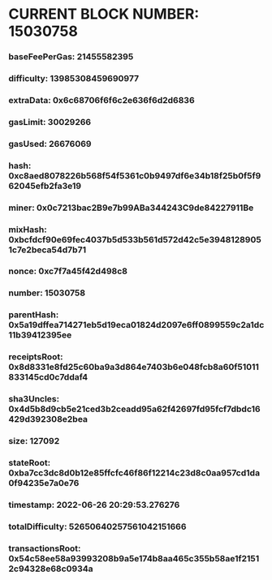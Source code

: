 # CURRENT BLOCK NUMBER: 15030758

### baseFeePerGas: 21455582395
### difficulty: 13985308459690977
### extraData: 0x6c68706f6f6c2e636f6d2d6836
### gasLimit: 30029266
### gasUsed: 26676069
### hash: 0xc8aed8078226b568f54f5361c0b9497df6e34b18f25b0f5f962045efb2fa3e19
### miner: 0x0c7213bac2B9e7b99ABa344243C9de84227911Be
### mixHash: 0xbcfdcf90e69fec4037b5d533b561d572d42c5e39481289051c7e2beca54d7b71
### nonce: 0xc7f7a45f42d498c8
### number: 15030758
### parentHash: 0x5a19dffea714271eb5d19eca01824d2097e6ff0899559c2a1dc11b39412395ee
### receiptsRoot: 0x8d8331e8fd25c60ba9a3d864e7403b6e048fcb8a60f51011833145cd0c7ddaf4
### sha3Uncles: 0x4d5b8d9cb5e21ced3b2ceadd95a62f42697fd95fcf7dbdc16429d392308e2bea
### size: 127092
### stateRoot: 0xba7cc3dc8d0b12e85ffcfc46f86f12214c23d8c0aa957cd1da0f94235e7a0e76
### timestamp: 2022-06-26 20:29:53.276276
### totalDifficulty: 52650640257561042151666
### transactionsRoot: 0x54c58ee58a93993208b9a5e174b8aa465c355b58ae1f21512c94328e68c0934a
